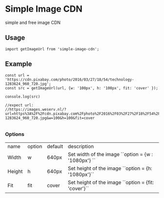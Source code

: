 # Simple Image CDN

simple and free image CDN



## Usage

```
import getImageUrl from 'simple-image-cdn';
```

## Example

```
const url = 'https://cdn.pixabay.com/photo/2016/03/27/18/54/technology-1283624_960_720.jpg';
const src = getImageUrl(url, {w: '100px', h: '100px', fit: 'cover' });

console.log(src)

//expect url:
//https://images.weserv.nl/?url=https%3A%2F%2Fcdn.pixabay.com%2Fphoto%2F2016%2F03%2F27%2F18%2F54%2Ftechnology-1283624_960_720.jpg&w=100&h=100&fit=cover


```

### Options


<table>
<tr>
    <td>name</td>
    <td>option</td>
    <td>default</td>
    <td>description</td>
</tr>

<tr>
    <td>Width</td>
    <td>w</td>
    <td>640px</td>
    <td>Set width of the image ``option = {w : '1080px'} ``</td>
</tr>

<tr>
    <td>Height</td>
    <td>h</td>
    <td>640px</td>
    <td>Set height of the image ``option = {h: '1080px'}``</td>
</tr>

<tr>
    <td>Fit</td>
    <td>fit</td>
    <td>cover</td>
    <td>Set height of the image ``option = {fit: 'cover'}``</td>
</tr>
</table>
